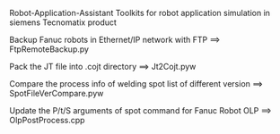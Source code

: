 Robot-Application-Assistant
Toolkits for robot application simulation in siemens Tecnomatix product

Backup Fanuc robots in Ethernet/IP network with FTP ==> FtpRemoteBackup.py

Pack the JT file into .cojt directory ==> Jt2Cojt.pyw

Compare the process info of welding spot list of different version ==> SpotFileVerCompare.pyw

Update the P/t/S arguments of spot command for Fanuc Robot OLP ==> OlpPostProcess.cpp
